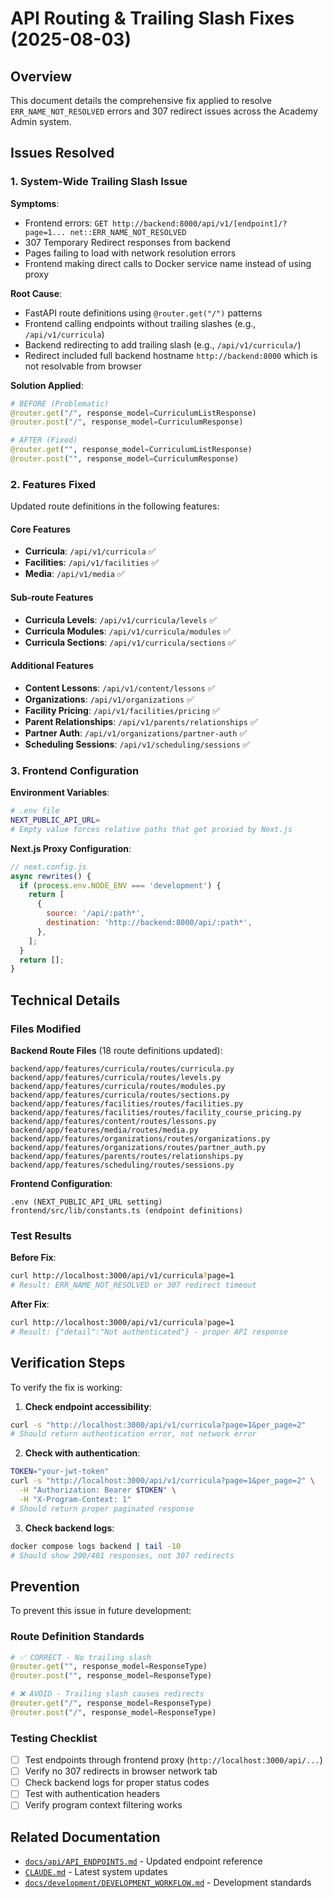 # API Routing & Trailing Slash Fixes (2025-08-03)

## Overview
This document details the comprehensive fix applied to resolve `ERR_NAME_NOT_RESOLVED` errors and 307 redirect issues across the Academy Admin system.

## Issues Resolved

### 1. System-Wide Trailing Slash Issue
**Symptoms**:
- Frontend errors: `GET http://backend:8000/api/v1/[endpoint]/?page=1... net::ERR_NAME_NOT_RESOLVED`
- 307 Temporary Redirect responses from backend
- Pages failing to load with network resolution errors
- Frontend making direct calls to Docker service name instead of using proxy

**Root Cause**: 
- FastAPI route definitions using `@router.get("/")` patterns
- Frontend calling endpoints without trailing slashes (e.g., `/api/v1/curricula`)
- Backend redirecting to add trailing slash (e.g., `/api/v1/curricula/`)
- Redirect included full backend hostname `http://backend:8000` which is not resolvable from browser

**Solution Applied**:
```python
# BEFORE (Problematic)
@router.get("/", response_model=CurriculumListResponse)
@router.post("/", response_model=CurriculumResponse)

# AFTER (Fixed)
@router.get("", response_model=CurriculumListResponse)
@router.post("", response_model=CurriculumResponse)
```

### 2. Features Fixed
Updated route definitions in the following features:

#### Core Features
- **Curricula**: `/api/v1/curricula` ✅
- **Facilities**: `/api/v1/facilities` ✅
- **Media**: `/api/v1/media` ✅

#### Sub-route Features  
- **Curricula Levels**: `/api/v1/curricula/levels` ✅
- **Curricula Modules**: `/api/v1/curricula/modules` ✅
- **Curricula Sections**: `/api/v1/curricula/sections` ✅

#### Additional Features
- **Content Lessons**: `/api/v1/content/lessons` ✅
- **Organizations**: `/api/v1/organizations` ✅
- **Facility Pricing**: `/api/v1/facilities/pricing` ✅
- **Parent Relationships**: `/api/v1/parents/relationships` ✅
- **Partner Auth**: `/api/v1/organizations/partner-auth` ✅
- **Scheduling Sessions**: `/api/v1/scheduling/sessions` ✅

### 3. Frontend Configuration
**Environment Variables**:
```bash
# .env file
NEXT_PUBLIC_API_URL=
# Empty value forces relative paths that get proxied by Next.js
```

**Next.js Proxy Configuration**:
```javascript
// next.config.js
async rewrites() {
  if (process.env.NODE_ENV === 'development') {
    return [
      {
        source: '/api/:path*',
        destination: 'http://backend:8000/api/:path*',
      },
    ];
  }
  return [];
}
```

## Technical Details

### Files Modified
**Backend Route Files** (18 route definitions updated):
```
backend/app/features/curricula/routes/curricula.py
backend/app/features/curricula/routes/levels.py
backend/app/features/curricula/routes/modules.py
backend/app/features/curricula/routes/sections.py
backend/app/features/facilities/routes/facilities.py
backend/app/features/facilities/routes/facility_course_pricing.py
backend/app/features/content/routes/lessons.py
backend/app/features/media/routes/media.py
backend/app/features/organizations/routes/organizations.py
backend/app/features/organizations/routes/partner_auth.py
backend/app/features/parents/routes/relationships.py
backend/app/features/scheduling/routes/sessions.py
```

**Frontend Configuration**:
```
.env (NEXT_PUBLIC_API_URL setting)
frontend/src/lib/constants.ts (endpoint definitions)
```

### Test Results
**Before Fix**:
```bash
curl http://localhost:3000/api/v1/curricula?page=1
# Result: ERR_NAME_NOT_RESOLVED or 307 redirect timeout
```

**After Fix**:
```bash
curl http://localhost:3000/api/v1/curricula?page=1
# Result: {"detail":"Not authenticated"} - proper API response
```

## Verification Steps
To verify the fix is working:

1. **Check endpoint accessibility**:
```bash
curl -s "http://localhost:3000/api/v1/curricula?page=1&per_page=2"
# Should return authentication error, not network error
```

2. **Check with authentication**:
```bash
TOKEN="your-jwt-token"
curl -s "http://localhost:3000/api/v1/curricula?page=1&per_page=2" \
  -H "Authorization: Bearer $TOKEN" \
  -H "X-Program-Context: 1"
# Should return proper paginated response
```

3. **Check backend logs**:
```bash
docker compose logs backend | tail -10
# Should show 200/401 responses, not 307 redirects
```

## Prevention
To prevent this issue in future development:

### Route Definition Standards
```python
# ✅ CORRECT - No trailing slash
@router.get("", response_model=ResponseType)
@router.post("", response_model=ResponseType)

# ❌ AVOID - Trailing slash causes redirects
@router.get("/", response_model=ResponseType)
@router.post("/", response_model=ResponseType)
```

### Testing Checklist
- [ ] Test endpoints through frontend proxy (`http://localhost:3000/api/...`)
- [ ] Verify no 307 redirects in browser network tab
- [ ] Check backend logs for proper status codes
- [ ] Test with authentication headers
- [ ] Verify program context filtering works

## Related Documentation
- [`docs/api/API_ENDPOINTS.md`](../api/API_ENDPOINTS.md) - Updated endpoint reference
- [`CLAUDE.md`](../../CLAUDE.md) - Latest system updates
- [`docs/development/DEVELOPMENT_WORKFLOW.md`](../development/DEVELOPMENT_WORKFLOW.md) - Development standards